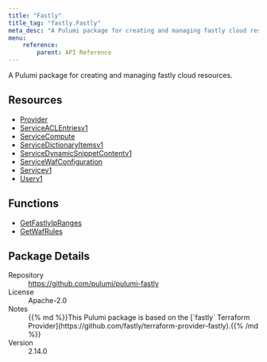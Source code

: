 ```yaml
---
title: "Fastly"
title_tag: "fastly.Fastly"
meta_desc: "A Pulumi package for creating and managing fastly cloud resources."
menu:
    reference:
        parent: API Reference
---
```


<!-- WARNING: this file was generated by Pulumi Docs Generator. -->
<!-- Do not edit by hand unless you're certain you know what you are doing! -->

A Pulumi package for creating and managing fastly cloud resources.

<h2 id="resources">Resources</h2>
<ul class="api">
    <li><a href="provider" title="Provider"><span class="symbol resource"></span>Provider</a></li>
    <li><a href="serviceaclentriesv1" title="ServiceACLEntriesv1"><span class="symbol resource"></span>ServiceACLEntriesv1</a></li>
    <li><a href="servicecompute" title="ServiceCompute"><span class="symbol resource"></span>ServiceCompute</a></li>
    <li><a href="servicedictionaryitemsv1" title="ServiceDictionaryItemsv1"><span class="symbol resource"></span>ServiceDictionaryItemsv1</a></li>
    <li><a href="servicedynamicsnippetcontentv1" title="ServiceDynamicSnippetContentv1"><span class="symbol resource"></span>ServiceDynamicSnippetContentv1</a></li>
    <li><a href="servicewafconfiguration" title="ServiceWafConfiguration"><span class="symbol resource"></span>ServiceWafConfiguration</a></li>
    <li><a href="servicev1" title="Servicev1"><span class="symbol resource"></span>Servicev1</a></li>
    <li><a href="userv1" title="Userv1"><span class="symbol resource"></span>Userv1</a></li>
</ul>

<h2 id="functions">Functions</h2>
<ul class="api">
    <li><a href="getfastlyipranges" title="GetFastlyIpRanges"><span class="symbol function"></span>GetFastlyIpRanges</a></li>
    <li><a href="getwafrules" title="GetWafRules"><span class="symbol function"></span>GetWafRules</a></li>
</ul>

<h2 id="package-details">Package Details</h2>
<dl class="package-details">
	<dt>Repository</dt>
	<dd><a href="https://github.com/pulumi/pulumi-fastly">https://github.com/pulumi/pulumi-fastly</a></dd>
	<dt>License</dt>
	<dd>Apache-2.0</dd>
	<dt>Notes</dt>
	<dd>{{% md %}}This Pulumi package is based on the [`fastly` Terraform Provider](https://github.com/fastly/terraform-provider-fastly).{{% /md %}}</dd>
	<dt>Version</dt>
	<dd>2.14.0</dd>
</dl>

